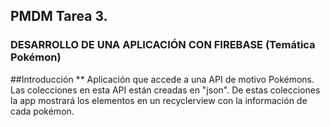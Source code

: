 ## PMDM Tarea 3. 
### DESARROLLO DE UNA APLICACIÓN CON FIREBASE (Temática Pokémon)

##Introducción
** Aplicación que accede a una API de motivo Pokémons. Las colecciones en esta API están
creadas en "json". De estas colecciones la app mostrará los elementos en un recyclerview
con la información de cada pokémon.


